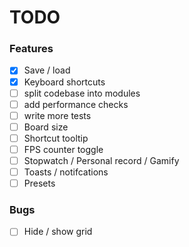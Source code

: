 # TODO

### Features

- [x] Save / load
- [x] Keyboard shortcuts
- [ ] split codebase into modules
- [ ] add performance checks
- [ ] write more tests
- [ ] Board size
- [ ] Shortcut tooltip
- [ ] FPS counter toggle
- [ ] Stopwatch / Personal record / Gamify
- [ ] Toasts / notifcations
- [ ] Presets

### Bugs

- [ ] Hide / show grid
